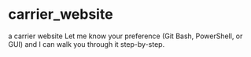 # carrier_website
a carrier website Let me know your preference (Git Bash, PowerShell, or GUI) and I can walk you through it step-by-step.
